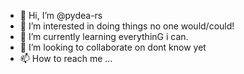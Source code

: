 - 👋 Hi, I’m @pydea-rs
- 👀 I’m interested in doing things no one would/could!
- 🌱 I’m currently learning everythinG i can.
- 💞️ I’m looking to collaborate on dont know yet
- 📫 How to reach me ...

<!---
pydea-rs/pydea-rs is a ✨ special ✨ repository because its `README.md` (this file) appears on your GitHub profile.
You can click the Preview link to take a look at your changes.
--->

